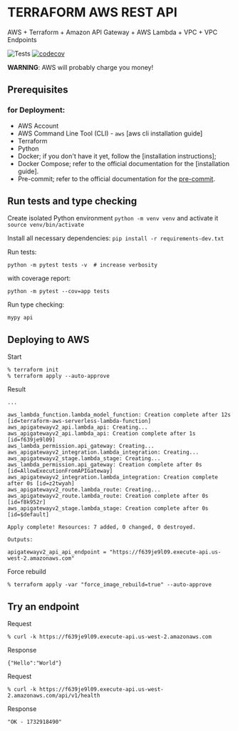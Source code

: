# TERRAFORM AWS REST API

AWS + Terraform + Amazon API Gateway + AWS Lambda + VPC + VPC Endpoints

![Tests](https://github.com/pawong/terraform-aws-serverless/workflows/Tests/badge.svg)
[![codecov](https://codecov.io/gh/pawong/terraform-aws-serverless/branch/master/graph/badge.svg)](https://codecov.io/gh/pawong/terraform-aws-serverless)

**WARNING**: AWS will probably charge you money!

## Prerequisites

### for Deployment:

- AWS Account
- AWS Command Line Tool (CLI) - `aws` [aws cli installation guide]
- Terraform
- Python
- Docker; if you don't have it yet, follow the [installation instructions];
- Docker Compose; refer to the official documentation for the [installation guide].
- Pre-commit; refer to the official documentation for the [pre-commit](https://pre-commit.com/#install).

## Run tests and type checking

Create isolated Python environment `python -m venv venv` and activate it `source venv/bin/activate`

Install all necessary dependencies: `pip install -r requirements-dev.txt`

Run tests:

    python -m pytest tests -v  # increase verbosity

with coverage report:

    python -m pytest --cov=app tests

Run type checking:

    mypy api

## Deploying to AWS

Start

```
% terraform init
% terraform apply --auto-approve
```

Result

```
...

aws_lambda_function.lambda_model_function: Creation complete after 12s [id=terraform-aws-serverless-lambda-function]
aws_apigatewayv2_api.lambda_api: Creating...
aws_apigatewayv2_api.lambda_api: Creation complete after 1s [id=f639je9l09]
aws_lambda_permission.api_gateway: Creating...
aws_apigatewayv2_integration.lambda_integration: Creating...
aws_apigatewayv2_stage.lambda_stage: Creating...
aws_lambda_permission.api_gateway: Creation complete after 0s [id=AllowExecutionFromAPIGateway]
aws_apigatewayv2_integration.lambda_integration: Creation complete after 0s [id=z2twyah]
aws_apigatewayv2_route.lambda_route: Creating...
aws_apigatewayv2_route.lambda_route: Creation complete after 0s [id=f8k952r]
aws_apigatewayv2_stage.lambda_stage: Creation complete after 0s [id=$default]

Apply complete! Resources: 7 added, 0 changed, 0 destroyed.

Outputs:

apigatewayv2_api_api_endpoint = "https://f639je9l09.execute-api.us-west-2.amazonaws.com"
```

Force rebuild

```
% terraform apply -var "force_image_rebuild=true" --auto-approve
```

## Try an endpoint

Request

```
% curl -k https://f639je9l09.execute-api.us-west-2.amazonaws.com
```

Response

```
{"Hello":"World"}
```

Request

```
% curl -k https://f639je9l09.execute-api.us-west-2.amazonaws.com/api/v1/health
```

Response

```
"OK - 1732918490"
```
